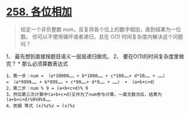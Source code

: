 # [258. 各位相加](https://leetcode-cn.com/problems/add-digits/comments/)

> 给定一个非负整数 num，反复将各个位上的数字相加，直到结果为一位数。
你可以不使用循环或者递归，且在 O(1) 时间复杂度内解决这个问题吗？

1、 最先想到直接按题目语义一层层递归做完。
2、 要在O(1)的时间复杂度里做完？
    * 那么必须算数表达式  
    
    1、第一步：num = （a*10000…… + b*1000…… + c*100……+ d*10…… + ……）
    = （a*9999…… + b*999…… + c*99……+ d*9…… + ……） + （a+b+c+d）
    2、第二步：num % 9 = (a+b+c+d)% 9
    3、然后第三次计算中(a+b+c+d)又作为了num参与计算。一直无数次后，结果为(a+b+c+d)%9%9%9……
    4、依据 等式 (x)%z%z = (x)%z
